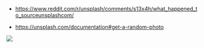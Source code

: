 * <https://www.reddit.com/r/unsplash/comments/s13x4h/what_happened_to_sourceunsplashcom/>

* <https://unsplash.com/documentation#get-a-random-photo>

<img src="https://source.unsplash.com/44x44/daily">